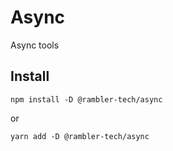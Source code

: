 # Async

Async tools

## Install

```
npm install -D @rambler-tech/async
```

or

```
yarn add -D @rambler-tech/async
```
